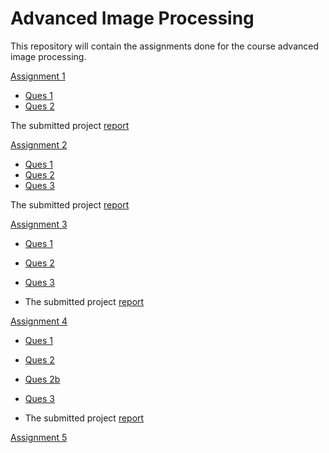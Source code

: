 # Advanced Image Processing

This repository will contain the assignments done for the course advanced image processing.

[Assignment 1](https://github.com/shongi-yd/advanced_image_processing/tree/master/assignment1)

* [Ques 1](https://github.com/shongi-yd/advanced_image_processing/tree/master/assignment1/Ques1)
* [Ques 2](https://github.com/shongi-yd/advanced_image_processing/tree/master/assignment1/ques2)

The submitted project [report](https://github.com/shongi-yd/advanced_image_processing/blob/master/assignment1/Report.pdf)

[Assignment 2](https://github.com/shongi-yd/advanced_image_processing/tree/master/assignment2)


* [Ques 1](https://github.com/shongi-yd/advanced_image_processing/blob/master/assignment2/Ques1_Ncut.ipynb)
* [Ques 2](https://github.com/shongi-yd/advanced_image_processing/blob/master/assignment2/Ques2_FCN.ipynb)
* [Ques 3](https://github.com/shongi-yd/advanced_image_processing/blob/master/assignment2/Ques3.ipynb)

The submitted project [report](https://github.com/shongi-yd/advanced_image_processing/blob/master/assignment2/Assignment2_report.pdf)

[Assignment 3](https://github.com/shongi-yd/advanced_image_processing/tree/master/assignment3)

* [Ques 1](https://github.com/shongi-yd/advanced_image_processing/blob/master/assignment3/ques1/Ques1.ipynb)
* [Ques 2](https://github.com/shongi-yd/advanced_image_processing/tree/master/assignment3/ques2)
* [Ques 3](https://github.com/shongi-yd/advanced_image_processing/tree/master/assignment3/ques3)

* The submitted project [report](https://github.com/shongi-yd/advanced_image_processing/blob/master/assignment3/Assignment3_project_report.pdf)


[Assignment 4](https://github.com/shongi-yd/advanced_image_processing/tree/master/assignment4)
* [Ques 1](https://github.com/shongi-yd/advanced_image_processing/blob/master/assignment4/ques1/Ques%201.ipynb)
* [Ques 2](https://github.com/shongi-yd/advanced_image_processing/blob/master/assignment4/ques2/ques2.ipynb)
* [Ques 2b](https://github.com/shongi-yd/advanced_image_processing/blob/master/assignment4/ques2/ques2b.ipynb)
* [Ques 3](https://github.com/shongi-yd/advanced_image_processing/blob/master/assignment4/ques3/ques3.ipynb)

* The submitted project [report](https://github.com/shongi-yd/advanced_image_processing/blob/master/assignment4/Assignment4_report.pdf)

[Assignment 5](https://github.com/shongi-yd/advanced_image_processing/tree/master/assignment5)


